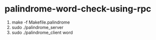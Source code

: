 # palindrome-word-check-using-rpc
1. make -f Makefile.palindrome
2. sudo ./palindrome_server
3. sudo ./palindrome_client <server address> word
